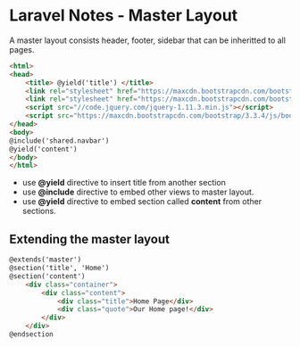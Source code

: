 # Laravel Notes - Master Layout

A master layout consists header, footer, sidebar that can be inheritted to all pages.
```html
<html>
<head>
    <title> @yield('title') </title>
    <link rel="stylesheet" href="https://maxcdn.bootstrapcdn.com/bootstrap/3.3.4\/css/bootstrap.min.css">
    <link rel="stylesheet" href="https://maxcdn.bootstrapcdn.com/bootstrap/3.3.4\/css/bootstrap-         theme.min.css">
    <script src="//code.jquery.com/jquery-1.11.3.min.js"></script>
    <script src="https://maxcdn.bootstrapcdn.com/bootstrap/3.3.4/js/bootstrap.mi\n.js"></script>
</head>
<body>
@include('shared.navbar')
@yield('content')
</body>
</html>
```

- use **@yield** directive to insert title from another section
- use **@include** directive to embed other views to master layout.
- use **@yield** directive to embed section called **content** from other sections.
## Extending the master layout
```html
@extends('master')
@section('title', 'Home')
@section('content')
    <div class="container">
        <div class="content">
            <div class="title">Home Page</div>
            <div class="quote">Our Home page!</div>
        </div>
    </div>
@endsection
```
